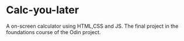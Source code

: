 # Calc-you-later
A on-screen calculator using HTML,CSS and JS.
The final project in the foundations course of the Odin project.